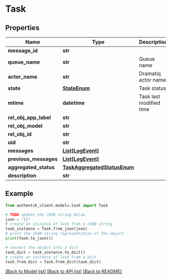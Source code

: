 # Task


## Properties

Name | Type | Description | Notes
------------ | ------------- | ------------- | -------------
**message_id** | **str** |  | [optional] 
**queue_name** | **str** | Queue name | [optional] 
**actor_name** | **str** | Dramatiq actor name | 
**state** | [**StateEnum**](StateEnum.md) | Task status | [optional] 
**mtime** | **datetime** | Task last modified time | [optional] 
**rel_obj_app_label** | **str** |  | [readonly] 
**rel_obj_model** | **str** |  | [readonly] 
**rel_obj_id** | **str** |  | [optional] 
**uid** | **str** |  | [readonly] 
**messages** | [**List[LogEvent]**](LogEvent.md) |  | 
**previous_messages** | [**List[LogEvent]**](LogEvent.md) |  | 
**aggregated_status** | [**TaskAggregatedStatusEnum**](TaskAggregatedStatusEnum.md) |  | 
**description** | **str** |  | [readonly] 

## Example

```python
from authentik_client.models.task import Task

# TODO update the JSON string below
json = "{}"
# create an instance of Task from a JSON string
task_instance = Task.from_json(json)
# print the JSON string representation of the object
print(Task.to_json())

# convert the object into a dict
task_dict = task_instance.to_dict()
# create an instance of Task from a dict
task_from_dict = Task.from_dict(task_dict)
```
[[Back to Model list]](../README.md#documentation-for-models) [[Back to API list]](../README.md#documentation-for-api-endpoints) [[Back to README]](../README.md)



